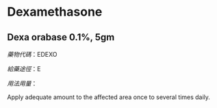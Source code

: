 # Dexamethasone

## Dexa orabase 0.1%, 5gm

*藥物代碼*：EDEXO

*給藥途徑*：E

*用法用量*：

Apply adequate amount to the affected area once to several times daily.

